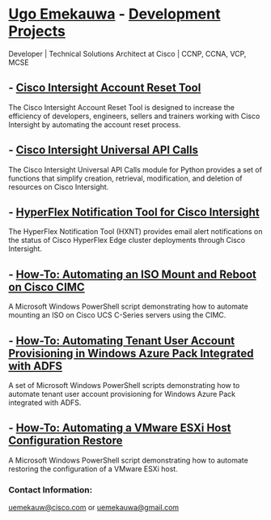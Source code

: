 # [Ugo Emekauwa](https://www.linkedin.com/in/uemekauwa) - [Development Projects](https://github.com/ugo-emekauwa)
Developer | Technical Solutions Architect at Cisco | CCNP, CCNA, VCP, MCSE

## - [Cisco Intersight Account Reset Tool](https://ugo-emekauwa.github.io/intersight-account-reset-tool/)
The Cisco Intersight Account Reset Tool is designed to increase the efficiency of developers, engineers, sellers and trainers working with Cisco Intersight by automating the account reset process.

## - [Cisco Intersight Universal API Calls](https://ugo-emekauwa.github.io/intersight-universal-api-calls/)
The Cisco Intersight Universal API Calls module for Python provides a set of functions that simplify creation, retrieval, modification, and deletion of resources on Cisco Intersight.

## - [HyperFlex Notification Tool for Cisco Intersight](https://ugo-emekauwa.github.io/hyperflex-notification-tool/)
The HyperFlex Notification Tool (HXNT) provides email alert notifications on the status of Cisco HyperFlex Edge cluster deployments through Cisco Intersight.

## - [How-To: Automating an ISO Mount and Reboot on Cisco CIMC](https://ugo-emekauwa.github.io/cisco-cimc-iso-mount/)
A Microsoft Windows PowerShell script demonstrating how to automate mounting an ISO on Cisco UCS C-Series servers using the CIMC.

## - [How-To: Automating Tenant User Account Provisioning in Windows Azure Pack Integrated with ADFS](https://ugo-emekauwa.github.io/wap-adfs-tenant-provisioning/)
A set of Microsoft Windows PowerShell scripts demonstrating how to automate tenant user account provisioning for Windows Azure Pack integrated with ADFS.

## - [How-To: Automating a VMware ESXi Host Configuration Restore](https://ugo-emekauwa.github.io/vmware-esxi-host-restore/)
A Microsoft Windows PowerShell script demonstrating how to automate restoring the configuration of a VMware ESXi host.

### Contact Information:
uemekauw@cisco.com or uemekauwa@gmail.com
